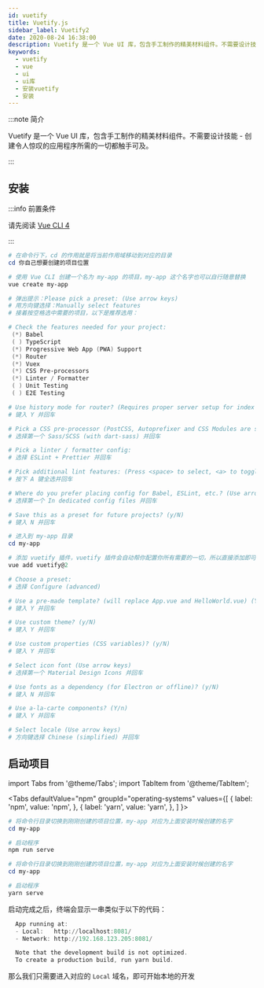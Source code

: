 ```yaml
---
id: vuetify
title: Vuetify.js
sidebar_label: Vuetify2
date: 2020-08-24 16:38:00
description: Vuetify 是一个 Vue UI 库，包含手工制作的精美材料组件。不需要设计技能 - 创建令人惊叹的应用程序所需的一切都触手可及。
keywords:
  - vuetify
  - vue
  - ui
  - ui库
  - 安装vuetify
  - 安装
---
```


:::note 简介

Vuetify 是一个 Vue UI 库，包含手工制作的精美材料组件。不需要设计技能 - 创建令人惊叹的应用程序所需的一切都触手可及。

:::

## 安装

:::info 前置条件

请先阅读 [Vue CLI 4](vuecli4)

:::

```powershell title="PowerShell"
# 在命令行下，cd 的作用就是将当前作用域移动到对应的目录
cd 你自己想要创建的项目位置

# 使用 Vue CLI 创建一个名为 my-app 的项目，my-app 这个名字也可以自行随意替换
vue create my-app

# 弹出提示：Please pick a preset: (Use arrow keys)
# 用方向键选择：Manually select features 
# 接着按空格选中需要的项目，以下是推荐选用：

# Check the features needed for your project:
 (*) Babel
 ( ) TypeScript
 (*) Progressive Web App (PWA) Support
 (*) Router
 (*) Vuex
 (*) CSS Pre-processors
 (*) Linter / Formatter
 ( ) Unit Testing
 ( ) E2E Testing                                                                                                                        

# Use history mode for router? (Requires proper server setup for index fallback in production) (Y/n) 
# 键入 Y 并回车

# Pick a CSS pre-processor (PostCSS, Autoprefixer and CSS Modules are supported by default): (Use arrow keys)
# 选择第一个 Sass/SCSS (with dart-sass) 并回车

# Pick a linter / formatter config:
# 选择 ESLint + Prettier 并回车

# Pick additional lint features: (Press <space> to select, <a> to toggle all, <i> to invert selection)
# 按下 A 键全选并回车

# Where do you prefer placing config for Babel, ESLint, etc.? (Use arrow keys)
# 选择第一个 In dedicated config files 并回车

# Save this as a preset for future projects? (y/N)
# 键入 N 并回车

# 进入到 my-app 目录
cd my-app

# 添加 vuetify 插件，vuetify 插件会自动帮你配置你所有需要的一切，所以直接添加即可
vue add vuetify@2

# Choose a preset:
# 选择 Configure (advanced)

# Use a pre-made template? (will replace App.vue and HelloWorld.vue) (Y/n)
# 键入 Y 并回车

# Use custom theme? (y/N)
# 键入 Y 并回车

# Use custom properties (CSS variables)? (y/N)
# 键入 Y 并回车

# Select icon font (Use arrow keys)
# 选择第一个 Material Design Icons 并回车

# Use fonts as a dependency (for Electron or offline)? (y/N) 
# 键入 N 并回车

# Use a-la-carte components? (Y/n)
# 键入 Y 并回车

# Select locale (Use arrow keys)
# 方向键选择 Chinese (simplified) 并回车
```

## 启动项目

import Tabs from '@theme/Tabs'; import TabItem from '@theme/TabItem';

<Tabs defaultValue="npm" groupId="operating-systems" values={[ { label: 'npm', value: 'npm', }, { label: 'yarn', value: 'yarn', }, ] }>

<TabItem value="npm">

```powershell title="PowerShell"
# 将命令行目录切换到刚刚创建的项目位置，my-app 对应为上面安装时候创建的名字
cd my-app

# 启动程序
npm run serve
```

</TabItem>
<TabItem value="yarn">

```powershell title="PowerShell"
# 将命令行目录切换到刚刚创建的项目位置，my-app 对应为上面安装时候创建的名字
cd my-app

# 启动程序
yarn serve
```

</TabItem>
</Tabs>

启动完成之后，终端会显示一串类似于以下的代码：

```powershell title="PowerShell"
  App running at:
  - Local:   http://localhost:8081/
  - Network: http://192.168.123.205:8081/

  Note that the development build is not optimized.
  To create a production build, run yarn build.
```

那么我们只需要进入对应的 `Local` 域名，即可开始本地的开发